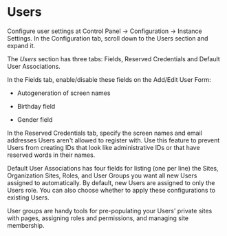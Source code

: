 # Users [](id=Users)

Configure user settings at Control Panel &rarr; Configuration &rarr; Instance
Settings. In the Configuration tab, scroll down to the Users section and expand
it.

The *Users* section has three tabs: Fields, Reserved Credentials and Default
User Associations.

In the Fields tab, enable/disable these fields on the Add/Edit User Form:

- Autogeneration of screen names

- Birthday field

- Gender field

In the Reserved Credentials tab, specify the screen names and email addresses
Users aren't allowed to register with. Use this feature to prevent Users from
creating IDs that look like administrative IDs or that have reserved words in
their names.

Default User Associations has four fields for listing (one per line) the Sites,
Organization Sites, Roles, and User Groups you want all new Users assigned to
automatically. By default, new Users are assigned to only the Users role. You
can also choose whether to apply these configurations to existing Users.

User groups are handy tools for pre-populating your Users' private sites with
pages, assigning roles and permissions, and managing site membership. 
